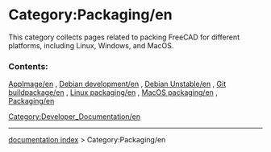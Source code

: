 # Category:Packaging/en
This category collects pages related to packing FreeCAD for different platforms, including Linux, Windows, and MacOS.

### Contents:

[AppImage/en](AppImage/en.md) , [Debian development/en](Debian_development/en.md) , [Debian Unstable/en](Debian_Unstable/en.md) , [Git buildpackage/en](Git_buildpackage/en.md) , [Linux packaging/en](Linux_packaging/en.md) , [MacOS packaging/en](MacOS_packaging/en.md) , [Packaging/en](Packaging/en.md)

[Category:Developer\_Documentation/en](Category:Developer_Documentation/en.md)

---
[documentation index](../README.md) > Category:Packaging/en
